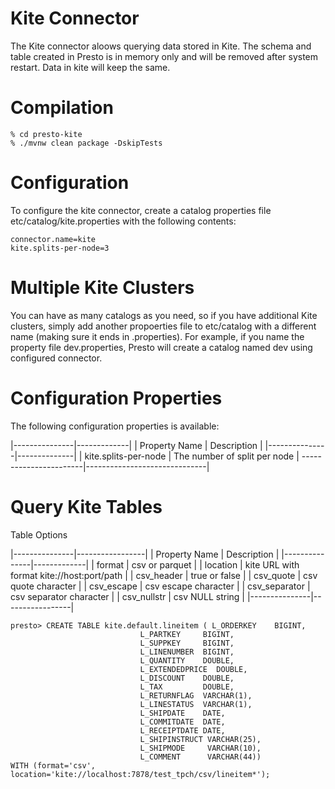Kite Connector
==============

The Kite connector aloows querying data stored in Kite.  The schema and table created in Presto is in memory only and will be removed after system restart.
Data in kite will keep the same.

Compilation
==============

```
% cd presto-kite
% ./mvnw clean package -DskipTests
```

Configuration
==============

To configure the kite connector, create a catalog properties file etc/catalog/kite.properties with the following contents:

```
connector.name=kite
kite.splits-per-node=3
```

Multiple Kite Clusters
==============

You can have as many catalogs as you need, so if you have additional Kite clusters, simply add another propoerties file to etc/catalog with a different name (making sure it ends in .properties).
For example, if you name the property file dev.properties, Presto will create a catalog named dev using configured connector.

Configuration Properties
==============

The following configuration properties is available:

|---------------|-------------|
| Property Name | Description |
|---------------|--------------|
| kite.splits-per-node | The number of split per node |
-----------------------|------------------------------|

Query Kite Tables
==============

Table Options

|---------------|-----------------|
| Property Name | Description |
|---------------|-------------|
| format        | csv or parquet |
| location      | kite URL with format kite://host:port/path |
| csv_header    | true or false |
| csv_quote     | csv quote character |
| csv_escape    | csv escape character |
| csv_separator | csv separator character |
| csv_nullstr   | csv NULL string |
|---------------|-----------------|


```
presto> CREATE TABLE kite.default.lineitem ( L_ORDERKEY    BIGINT,
                             L_PARTKEY     BIGINT,
                             L_SUPPKEY     BIGINT,
                             L_LINENUMBER  BIGINT,
                             L_QUANTITY    DOUBLE,
                             L_EXTENDEDPRICE  DOUBLE,
                             L_DISCOUNT    DOUBLE,
                             L_TAX         DOUBLE,
                             L_RETURNFLAG  VARCHAR(1),
                             L_LINESTATUS  VARCHAR(1),
                             L_SHIPDATE    DATE,
                             L_COMMITDATE  DATE,
                             L_RECEIPTDATE DATE,
                             L_SHIPINSTRUCT VARCHAR(25),
                             L_SHIPMODE     VARCHAR(10),
                             L_COMMENT      VARCHAR(44))
WITH (format='csv', location='kite://localhost:7878/test_tpch/csv/lineitem*');

```

